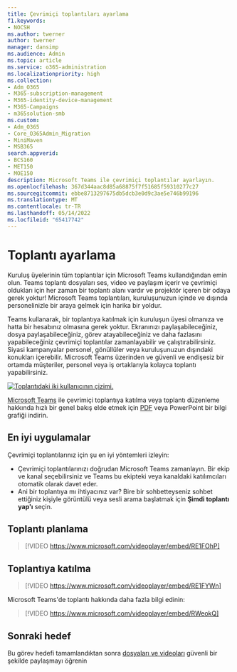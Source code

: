 ```yaml
---
title: Çevrimiçi toplantıları ayarlama
f1.keywords:
- NOCSH
ms.author: twerner
author: twerner
manager: dansimp
ms.audience: Admin
ms.topic: article
ms.service: o365-administration
ms.localizationpriority: high
ms.collection:
- Adm_O365
- M365-subscription-management
- M365-identity-device-management
- M365-Campaigns
- m365solution-smb
ms.custom:
- Adm_O365
- Core_O365Admin_Migration
- MiniMaven
- MSB365
search.appverid:
- BCS160
- MET150
- MOE150
description: Microsoft Teams ile çevrimiçi toplantılar ayarlayın.
ms.openlocfilehash: 367d344aac8d85a68875f7f51685f59310277c27
ms.sourcegitcommit: ebbe8713297675db5dcb3e0d9c3ae5e746b99196
ms.translationtype: MT
ms.contentlocale: tr-TR
ms.lasthandoff: 05/14/2022
ms.locfileid: "65417742"
---
```

# <a name="set-up-meetings"></a>Toplantı ayarlama

Kuruluş üyelerinin tüm toplantılar için Microsoft Teams kullandığından emin olun. Teams toplantı dosyaları ses, video ve paylaşım içerir ve çevrimiçi oldukları için her zaman bir toplantı alanı vardır ve projektör içeren bir odaya gerek yoktur! Microsoft Teams toplantıları, kuruluşunuzun içinde ve dışında personelinizle bir araya gelmek için harika bir yoldur.

Teams kullanarak, bir toplantıya katılmak için kuruluşun üyesi olmanıza ve hatta bir hesabınız olmasına gerek yoktur. Ekranınızı paylaşabileceğiniz, dosya paylaşabileceğiniz, görev atayabileceğiniz ve daha fazlasını yapabileceğiniz çevrimiçi toplantılar zamanlayabilir ve çalıştırabilirsiniz. Siyasi kampanyalar personel, gönüllüler veya kuruluşunuzun dışındaki konukları içerebilir. Microsoft Teams üzerinden ve güvenli ve endişesiz bir ortamda müşteriler, personel veya iş ortaklarıyla kolayca toplantı yapabilirsiniz.

[![Toplantıdaki iki kullanıcının çizimi.](../media/HostOnlineMeeting-thumb-358x201.png)](https://go.microsoft.com/fwlink/?linkid=2078712)

[Microsoft Teams](https://go.microsoft.com/fwlink/?linkid=2079515) ile çevrimiçi toplantıya katılma veya toplantı düzenleme hakkında hızlı bir genel bakış elde etmek için [PDF](https://go.microsoft.com/fwlink/?linkid=2078712) veya PowerPoint bir bilgi grafiği indirin.

## <a name="best-practices"></a>En iyi uygulamalar

Çevrimiçi toplantılarınız için şu en iyi yöntemleri izleyin:

- Çevrimiçi toplantılarınızı doğrudan Microsoft Teams zamanlayın. Bir ekip ve kanal seçebilirsiniz ve Teams bu ekipteki veya kanaldaki katılımcıları otomatik olarak davet eder.
- Ani bir toplantıya mı ihtiyacınız var? Bire bir sohbetteyseniz sohbet ettiğiniz kişiyle görüntülü veya sesli arama başlatmak için **Şimdi toplantı yap'ı** seçin.

## <a name="schedule-a-meeting"></a>Toplantı planlama

> [!VIDEO https://www.microsoft.com/videoplayer/embed/RE1FOhP]

## <a name="join-a-meeting"></a>Toplantıya katılma

> [!VIDEO https://www.microsoft.com/videoplayer/embed/RE1FYWn]

Microsoft Teams'de toplantı hakkında daha fazla bilgi edinin:

> [!VIDEO https://www.microsoft.com/videoplayer/embed/RWeokQ]

## <a name="next-objective"></a>Sonraki hedef

Bu görev hedefi tamamlandıktan sonra [dosyaları ve videoları](share-files-and-videos.md) güvenli bir şekilde paylaşmayı öğrenin

